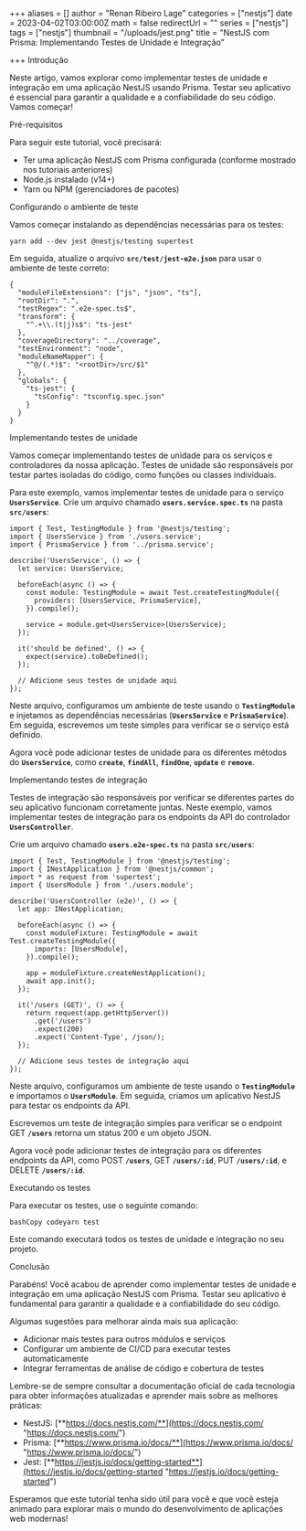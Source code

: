 +++
aliases = []
author = "Renan Ribeiro Lage"
categories = ["nestjs"]
date = 2023-04-02T03:00:00Z
math = false
redirectUrl = ""
series = ["nestjs"]
tags = ["nestjs"]
thumbnail = "/uploads/jest.png"
title = "NestJS com Prisma: Implementando Testes de Unidade e Integração"

+++
Introdução

Neste artigo, vamos explorar como implementar testes de unidade e integração em uma aplicação NestJS usando Prisma. Testar seu aplicativo é essencial para garantir a qualidade e a confiabilidade do seu código. Vamos começar!

Pré-requisitos

Para seguir este tutorial, você precisará:

* Ter uma aplicação NestJS com Prisma configurada (conforme mostrado nos tutoriais anteriores)
* Node.js instalado (v14+)
* Yarn ou NPM (gerenciadores de pacotes)

Configurando o ambiente de teste

Vamos começar instalando as dependências necessárias para os testes:

    yarn add --dev jest @nestjs/testing supertest

Em seguida, atualize o arquivo **`src/test/jest-e2e.json`** para usar o ambiente de teste correto:

    {
      "moduleFileExtensions": ["js", "json", "ts"],
      "rootDir": ".",
      "testRegex": ".e2e-spec.ts$",
      "transform": {
        "^.+\\.(t|j)s$": "ts-jest"
      },
      "coverageDirectory": "../coverage",
      "testEnvironment": "node",
      "moduleNameMapper": {
        "^@/(.*)$": "<rootDir>/src/$1"
      },
      "globals": {
        "ts-jest": {
          "tsConfig": "tsconfig.spec.json"
        }
      }
    }
    

Implementando testes de unidade

Vamos começar implementando testes de unidade para os serviços e controladores da nossa aplicação. Testes de unidade são responsáveis por testar partes isoladas do código, como funções ou classes individuais.

Para este exemplo, vamos implementar testes de unidade para o serviço **`UsersService`**. Crie um arquivo chamado **`users.service.spec.ts`** na pasta **`src/users`**:

    import { Test, TestingModule } from '@nestjs/testing';
    import { UsersService } from './users.service';
    import { PrismaService } from '../prisma.service';
    
    describe('UsersService', () => {
      let service: UsersService;
    
      beforeEach(async () => {
        const module: TestingModule = await Test.createTestingModule({
          providers: [UsersService, PrismaService],
        }).compile();
    
        service = module.get<UsersService>(UsersService);
      });
    
      it('should be defined', () => {
        expect(service).toBeDefined();
      });
    
      // Adicione seus testes de unidade aqui
    });
    

Neste arquivo, configuramos um ambiente de teste usando o **`TestingModule`** e injetamos as dependências necessárias (**`UsersService`** e **`PrismaService`**). Em seguida, escrevemos um teste simples para verificar se o serviço está definido.

Agora você pode adicionar testes de unidade para os diferentes métodos do **`UsersService`**, como **`create`**, **`findAll`**, **`findOne`**, **`update`** e **`remove`**.

Implementando testes de integração

Testes de integração são responsáveis por verificar se diferentes partes do seu aplicativo funcionam corretamente juntas. Neste exemplo, vamos implementar testes de integração para os endpoints da API do controlador **`UsersController`**.

Crie um arquivo chamado **`users.e2e-spec.ts`** na pasta **`src/users`**:

    import { Test, TestingModule } from '@nestjs/testing';
    import { INestApplication } from '@nestjs/common';
    import * as request from 'supertest';
    import { UsersModule } from './users.module';
    
    describe('UsersController (e2e)', () => {
      let app: INestApplication;
    
      beforeEach(async () => {
        const moduleFixture: TestingModule = await Test.createTestingModule({
          imports: [UsersModule],
        }).compile();
    
        app = moduleFixture.createNestApplication();
        await app.init();
      });
    
      it('/users (GET)', () => {
        return request(app.getHttpServer())
          .get('/users')
          .expect(200)
          .expect('Content-Type', /json/);
      });
    
      // Adicione seus testes de integração aqui
    });
    
    

Neste arquivo, configuramos um ambiente de teste usando o **`TestingModule`** e importamos o **`UsersModule`**. Em seguida, criamos um aplicativo NestJS para testar os endpoints da API.

Escrevemos um teste de integração simples para verificar se o endpoint GET **`/users`** retorna um status 200 e um objeto JSON.

Agora você pode adicionar testes de integração para os diferentes endpoints da API, como POST **`/users`**, GET **`/users/:id`**, PUT **`/users/:id`**, e DELETE **`/users/:id`**.

Executando os testes

Para executar os testes, use o seguinte comando:

    bashCopy codeyarn test
    

Este comando executará todos os testes de unidade e integração no seu projeto.

Conclusão

Parabéns! Você acabou de aprender como implementar testes de unidade e integração em uma aplicação NestJS com Prisma. Testar seu aplicativo é fundamental para garantir a qualidade e a confiabilidade do seu código.

Algumas sugestões para melhorar ainda mais sua aplicação:

* Adicionar mais testes para outros módulos e serviços
* Configurar um ambiente de CI/CD para executar testes automaticamente
* Integrar ferramentas de análise de código e cobertura de testes

Lembre-se de sempre consultar a documentação oficial de cada tecnologia para obter informações atualizadas e aprender mais sobre as melhores práticas:

* NestJS: [**https://docs.nestjs.com/**](https://docs.nestjs.com/ "https://docs.nestjs.com/")
* Prisma: [**https://www.prisma.io/docs/**](https://www.prisma.io/docs/ "https://www.prisma.io/docs/")
* Jest: [**https://jestjs.io/docs/getting-started**](https://jestjs.io/docs/getting-started "https://jestjs.io/docs/getting-started")

Esperamos que este tutorial tenha sido útil para você e que você esteja animado para explorar mais o mundo do desenvolvimento de aplicações web modernas!